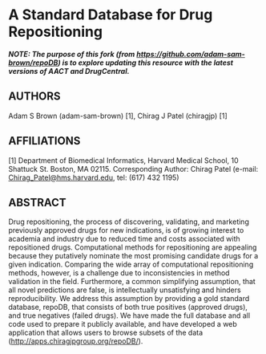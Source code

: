 # A Standard Database for Drug Repositioning

___NOTE: The purpose of this fork (from
<https://github.com/adam-sam-brown/repoDB>) is to explore updating this
resource with the latest versions of AACT and DrugCentral.___

## AUTHORS
Adam S Brown (adam-sam-brown) [1], Chirag J Patel (chiragjp) [1]

## AFFILIATIONS
[1] Department of Biomedical Informatics, Harvard Medical School, 10 Shattuck St. Boston, MA 02115.
Corresponding Author: Chirag Patel (e-mail: Chirag_Patel@hms.harvard.edu, tel: (617) 432 1195)

## ABSTRACT
Drug repositioning, the process of discovering, validating, and marketing previously approved drugs for new indications, is of growing interest to academia and industry due to reduced time and costs associated with repositioned drugs. Computational methods for repositioning are appealing because they putatively nominate the most promising candidate drugs for a given indication. Comparing the wide array of computational repositioning methods, however, is a challenge due to inconsistencies in method validation in the field. Furthermore, a common simplifying assumption, that all novel predictions are false, is intellectually unsatisfying and hinders reproducibility. We address this assumption by providing a gold standard database, repoDB, that consists of both true positives (approved drugs), and true negatives (failed drugs). We have made the full database and all code used to prepare it publicly available, and have developed a web application that allows users to browse subsets of the data (http://apps.chiragjpgroup.org/repoDB/).
